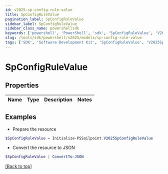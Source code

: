 ```yaml
---
id: v2025-sp-config-rule-value
title: SpConfigRuleValue
pagination_label: SpConfigRuleValue
sidebar_label: SpConfigRuleValue
sidebar_class_name: powershellsdk
keywords: ['powershell', 'PowerShell', 'sdk', 'SpConfigRuleValue', 'V2025SpConfigRuleValue'] 
slug: /tools/sdk/powershell/v2025/models/sp-config-rule-value
tags: ['SDK', 'Software Development Kit', 'SpConfigRuleValue', 'V2025SpConfigRuleValue']
---
```



# SpConfigRuleValue

## Properties

Name | Type | Description | Notes
------------ | ------------- | ------------- | -------------

## Examples

- Prepare the resource
```powershell
$SpConfigRuleValue = Initialize-PSSailpoint.V2025SpConfigRuleValue 
```

- Convert the resource to JSON
```powershell
$SpConfigRuleValue | ConvertTo-JSON
```


[[Back to top]](#) 

